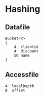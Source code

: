 # Hashing

## Datafile
	Bucket<x>
	{
		4  clientid
    	4  discount
    	50 name
	}

## Accessfile
    4  localDepth
    8  offset